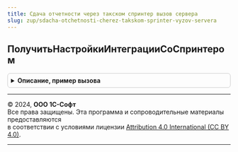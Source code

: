 ```yaml
---
title: Сдача отчетности через такском спринтер вызов сервера
slug: zup/sdacha-otchetnosti-cherez-takskom-sprinter-vyzov-servera
---
```



## ПолучитьНастройкиИнтеграцииСоСпринтером
<details style="margin: 1em 0; padding: 0.5em; border: 1px solid #ccc; border-radius: 6px;">

<summary style="font-weight: bold; cursor: pointer;">Описание, пример вызова</summary>

```bsl

Функция ПолучитьНастройкиИнтеграцииСоСпринтером(ОрганизацияСсылка) Экспорт
```

Пример вызова
```bsl
Результат = СдачаОтчетностиЧерезТакскомСпринтерВызовСервера.ПолучитьНастройкиИнтеграцииСоСпринтером(ОрганизацияСсылка) 
```
</details>

---

© 2024, **ООО 1С-Софт**  
Все права защищены. Эта программа и сопроводительные материалы предоставляются  
в соответствии с условиями лицензии [Attribution 4.0 International (CC BY 4.0)](https://creativecommons.org/licenses/by/4.0/legalcode).

---
